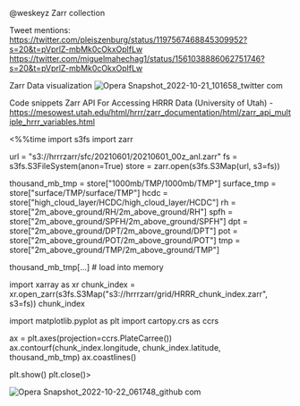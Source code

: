 @weskeyz Zarr collection

Tweet mentions:
https://twitter.com/pleiszenburg/status/1197567468845309952?s=20&t=pVprlZ-mbMk0cOkxOplfLw
https://twitter.com/miguelmahechag1/status/1561038886062751746?s=20&t=pVprlZ-mbMk0cOkxOplfLw

Zarr Data visualization
![Opera Snapshot_2022-10-21_101658_twitter com](https://user-images.githubusercontent.com/94924532/197161914-c01c3048-c015-4692-a1c5-a6c1c5f3064f.png)

Code snippets
Zarr API For Accessing HRRR Data (University of Utah) - https://mesowest.utah.edu/html/hrrr/zarr_documentation/html/zarr_api_multiple_hrrr_variables.html

<%%time
import s3fs
import zarr

url = "s3://hrrrzarr/sfc/20210601/20210601_00z_anl.zarr"
fs = s3fs.S3FileSystem(anon=True)
store = zarr.open(s3fs.S3Map(url, s3=fs))

thousand_mb_tmp = store["1000mb/TMP/1000mb/TMP"]
surface_tmp = store["surface/TMP/surface/TMP"]
hcdc = store["high_cloud_layer/HCDC/high_cloud_layer/HCDC"]
rh = store["2m_above_ground/RH/2m_above_ground/RH"]
spfh = store["2m_above_ground/SPFH/2m_above_ground/SPFH"]
dpt = store["2m_above_ground/DPT/2m_above_ground/DPT"]
pot = store["2m_above_ground/POT/2m_above_ground/POT"]
tmp = store["2m_above_ground/TMP/2m_above_ground/TMP"]

thousand_mb_tmp[...] # load into memory

import xarray as xr
chunk_index = xr.open_zarr(s3fs.S3Map("s3://hrrrzarr/grid/HRRR_chunk_index.zarr", s3=fs))
chunk_index

import matplotlib.pyplot as plt
import cartopy.crs as ccrs

ax = plt.axes(projection=ccrs.PlateCarree())
ax.contourf(chunk_index.longitude, chunk_index.latitude, thousand_mb_tmp)
ax.coastlines()

plt.show()
plt.close()>

![Opera Snapshot_2022-10-22_061748_github com](https://user-images.githubusercontent.com/94924532/197321964-0e8818a4-6a93-4283-bd64-5b24f1e9c4b3.png)


